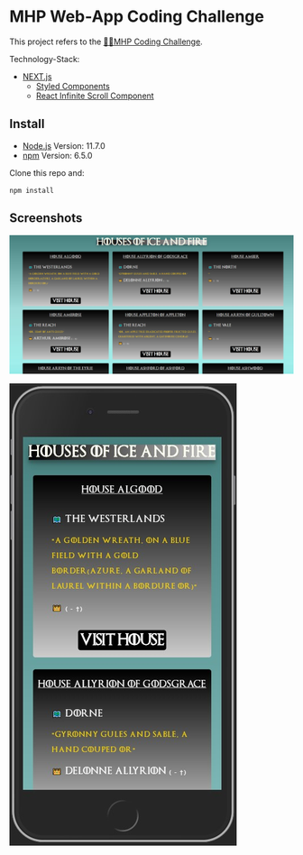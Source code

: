 # MHP Web-App Coding Challenge

This project refers to the [:man_technologist:MHP Coding Challenge](https://github.com/MHP-A-Porsche-Company/coding-challenges/tree/master/Web).  

Technology-Stack:
- [NEXT.js](https://nextjs.org/)
  - [Styled Components](https://www.styled-components.com/)
  - [React Infinite Scroll Component](https://github.com/ankeetmaini/react-infinite-scroll-component#readme)  

## Install
- [Node.js](https://nodejs.org/en/) Version: 11.7.0
- [npm](https://www.npmjs.com) Version: 6.5.0  

Clone this repo and:

```
npm install
```

## Screenshots
![Houses View](./assets/screenshots/GOT_Houses.jpg)

![Houses Mobile View](./assets/screenshots/GOT_Houses_Mobile.jpg)
